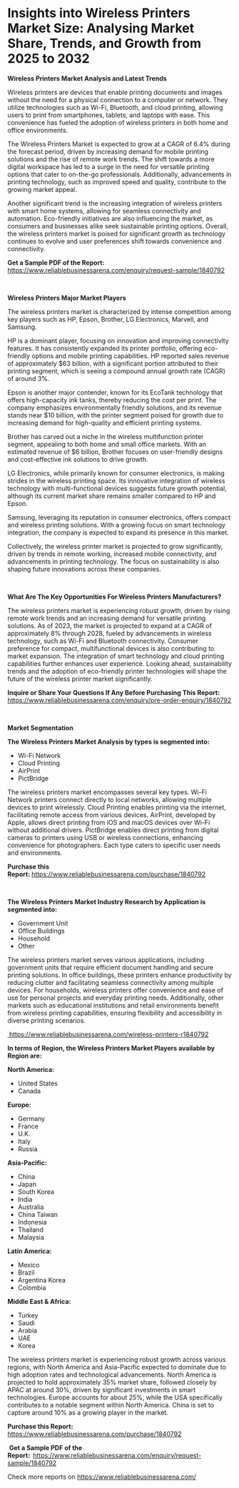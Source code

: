 <p><h1>Insights into Wireless Printers Market Size: Analysing Market Share, Trends, and Growth from 2025 to 2032</h1></p><p><strong>Wireless Printers Market Analysis and Latest Trends</strong></p>
<p><p>Wireless printers are devices that enable printing documents and images without the need for a physical connection to a computer or network. They utilize technologies such as Wi-Fi, Bluetooth, and cloud printing, allowing users to print from smartphones, tablets, and laptops with ease. This convenience has fueled the adoption of wireless printers in both home and office environments.</p><p>The Wireless Printers Market is expected to grow at a CAGR of 6.4% during the forecast period, driven by increasing demand for mobile printing solutions and the rise of remote work trends. The shift towards a more digital workspace has led to a surge in the need for versatile printing options that cater to on-the-go professionals. Additionally, advancements in printing technology, such as improved speed and quality, contribute to the growing market appeal. </p><p>Another significant trend is the increasing integration of wireless printers with smart home systems, allowing for seamless connectivity and automation. Eco-friendly initiatives are also influencing the market, as consumers and businesses alike seek sustainable printing options. Overall, the wireless printers market is poised for significant growth as technology continues to evolve and user preferences shift towards convenience and connectivity.</p></p>
<p><strong>Get a Sample PDF of the Report:&nbsp;</strong> <a href="https://www.reliablebusinessarena.com/enquiry/request-sample/1840792?utm_campaign=3183&utm_medium=2&utm_source=Github&utm_content=ia&utm_term=06042025&utm_id=wireless-printers">https://www.reliablebusinessarena.com/enquiry/request-sample/1840792</a></p>
<p>&nbsp;</p>
<p><strong>Wireless Printers Major Market Players</strong></p>
<p><p>The wireless printers market is characterized by intense competition among key players such as HP, Epson, Brother, LG Electronics, Marvell, and Samsung. </p><p>HP is a dominant player, focusing on innovation and improving connectivity features. It has consistently expanded its printer portfolio, offering eco-friendly options and mobile printing capabilities. HP reported sales revenue of approximately $63 billion, with a significant portion attributed to their printing segment, which is seeing a compound annual growth rate (CAGR) of around 3%.</p><p>Epson is another major contender, known for its EcoTank technology that offers high-capacity ink tanks, thereby reducing the cost per print. The company emphasizes environmentally friendly solutions, and its revenue stands near $10 billion, with the printer segment poised for growth due to increasing demand for high-quality and efficient printing systems.</p><p>Brother has carved out a niche in the wireless multifunction printer segment, appealing to both home and small office markets. With an estimated revenue of $6 billion, Brother focuses on user-friendly designs and cost-effective ink solutions to drive growth.</p><p>LG Electronics, while primarily known for consumer electronics, is making strides in the wireless printing space. Its innovative integration of wireless technology with multi-functional devices suggests future growth potential, although its current market share remains smaller compared to HP and Epson.</p><p>Samsung, leveraging its reputation in consumer electronics, offers compact and wireless printing solutions. With a growing focus on smart technology integration, the company is expected to expand its presence in this market.</p><p>Collectively, the wireless printer market is projected to grow significantly, driven by trends in remote working, increased mobile connectivity, and advancements in printing technology. The focus on sustainability is also shaping future innovations across these companies.</p></p>
<p>&nbsp;</p>
<p><strong>What Are The Key Opportunities For Wireless Printers Manufacturers?</strong></p>
<p><p>The wireless printers market is experiencing robust growth, driven by rising remote work trends and an increasing demand for versatile printing solutions. As of 2023, the market is projected to expand at a CAGR of approximately 8% through 2028, fueled by advancements in wireless technology, such as Wi-Fi and Bluetooth connectivity. Consumer preference for compact, multifunctional devices is also contributing to market expansion. The integration of smart technology and cloud printing capabilities further enhances user experience. Looking ahead, sustainability trends and the adoption of eco-friendly printer technologies will shape the future of the wireless printer market significantly.</p></p>
<p><strong>Inquire or Share Your Questions If Any Before Purchasing This Report:</strong> <a href="https://www.reliablebusinessarena.com/enquiry/pre-order-enquiry/1840792?utm_campaign=3183&utm_medium=2&utm_source=Github&utm_content=ia&utm_term=06042025&utm_id=wireless-printers">https://www.reliablebusinessarena.com/enquiry/pre-order-enquiry/1840792</a></p>
<p>&nbsp;</p>
<p><strong>Market Segmentation</strong></p>
<p><strong>The Wireless Printers Market Analysis by types is segmented into:</strong></p>
<p><ul><li>Wi-Fi Network</li><li>Cloud Printing</li><li>AirPrint</li><li>PictBridge</li></ul></p>
<p><p>The wireless printers market encompasses several key types. Wi-Fi Network printers connect directly to local networks, allowing multiple devices to print wirelessly. Cloud Printing enables printing via the internet, facilitating remote access from various devices. AirPrint, developed by Apple, allows direct printing from iOS and macOS devices over Wi-Fi without additional drivers. PictBridge enables direct printing from digital cameras to printers using USB or wireless connections, enhancing convenience for photographers. Each type caters to specific user needs and environments.</p></p>
<p><strong>Purchase this Report:&nbsp;</strong><a href="https://www.reliablebusinessarena.com/purchase/1840792?utm_campaign=3183&utm_medium=2&utm_source=Github&utm_content=ia&utm_term=06042025&utm_id=wireless-printers">https://www.reliablebusinessarena.com/purchase/1840792</a></p>
<p>&nbsp;</p>
<p><strong>The Wireless Printers Market Industry Research by Application is segmented into:</strong></p>
<p><ul><li>Government Unit</li><li>Office Buildings</li><li>Household</li><li>Other</li></ul></p>
<p><p>The wireless printers market serves various applications, including government units that require efficient document handling and secure printing solutions. In office buildings, these printers enhance productivity by reducing clutter and facilitating seamless connectivity among multiple devices. For households, wireless printers offer convenience and ease of use for personal projects and everyday printing needs. Additionally, other markets such as educational institutions and retail environments benefit from wireless printing capabilities, ensuring flexibility and accessibility in diverse printing scenarios.</p></p>
<p><a href="https://www.reliablebusinessarena.com/wireless-printers-r1840792?utm_campaign=3183&utm_medium=2&utm_source=Github&utm_content=ia&utm_term=06042025&utm_id=wireless-printers">&nbsp;https://www.reliablebusinessarena.com/wireless-printers-r1840792</a></p>
<p><strong>In terms of Region, the Wireless Printers Market Players available by Region are:</strong></p>
<p>
    <p> <strong> North America: </strong>
        <ul>
            <li>United States</li>
            <li>Canada</li>
        </ul>
        </p> 
    <p> <strong> Europe: </strong>
        <ul>
            <li>Germany</li>
            <li>France</li>
            <li>U.K.</li>
            <li>Italy</li>
            <li>Russia</li>
        </ul>
        </p> 
    <p> <strong> Asia-Pacific: </strong>
        <ul>
            <li>China</li>
            <li>Japan</li>
            <li>South Korea</li>
            <li>India</li>
            <li>Australia</li>
            <li>China Taiwan</li>
            <li>Indonesia</li>
            <li>Thailand</li>
            <li>Malaysia</li>
        </ul>
        </p> 
    <p> <strong> Latin America: </strong>
        <ul>
            <li>Mexico</li>
            <li>Brazil</li>
            <li>Argentina Korea</li>
            <li>Colombia</li>
        </ul>
        </p> 
    <p> <strong> Middle East & Africa: </strong>
        <ul>
            <li>Turkey</li>
            <li>Saudi</li>
            <li>Arabia</li>
            <li>UAE</li>
            <li>Korea</li>
        </ul>
    </p>
    </p>
<p><p>The wireless printers market is experiencing robust growth across various regions, with North America and Asia-Pacific expected to dominate due to high adoption rates and technological advancements. North America is projected to hold approximately 35% market share, followed closely by APAC at around 30%, driven by significant investments in smart technologies. Europe accounts for about 25%, while the USA specifically contributes to a notable segment within North America. China is set to capture around 10% as a growing player in the market.</p></p>
<p><strong>Purchase this Report: </strong><a href="https://www.reliablebusinessarena.com/purchase/1840792?utm_campaign=3183&utm_medium=2&utm_source=Github&utm_content=ia&utm_term=06042025&utm_id=wireless-printers">https://www.reliablebusinessarena.com/purchase/1840792</a></p>
<p>&nbsp;<strong>Get a Sample PDF of the Report:&nbsp;&nbsp;</strong><a href="https://www.reliablebusinessarena.com/enquiry/request-sample/1840792?utm_campaign=3183&utm_medium=2&utm_source=Github&utm_content=ia&utm_term=06042025&utm_id=wireless-printers">https://www.reliablebusinessarena.com/enquiry/request-sample/1840792</a></p>
<p><strong></strong></p>
<p>Check more reports on <a href="https://www.reliablebusinessarena.com/?utm_campaign=3183&utm_medium=2&utm_source=Github&utm_content=ia&utm_term=06042025&utm_id=wireless-printers">https://www.reliablebusinessarena.com/</a></p>